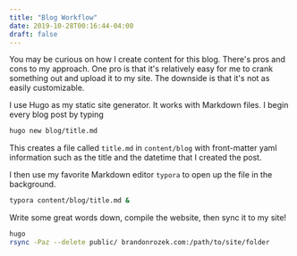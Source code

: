 ```yaml
---
title: "Blog Workflow"
date: 2019-10-28T00:16:44-04:00
draft: false
---
```


You may be curious on how I create content for this blog. There's pros and cons to my approach. One pro is that it's relatively easy for me to crank something out and upload it to my site. The downside is that it's not as easily customizable.



I use Hugo as my static site generator. It works with Markdown files. I begin every blog post by typing

```bash
hugo new blog/title.md
```

This creates a file called `title.md` in `content/blog` with front-matter yaml information such as the title and the datetime that I created the post.

I then use my favorite Markdown editor `typora` to open up the file in the background.

```bash
typora content/blog/title.md &
```

Write some great words down, compile the website, then sync it to my site!

```bash
hugo
rsync -Paz --delete public/ brandonrozek.com:/path/to/site/folder
```

